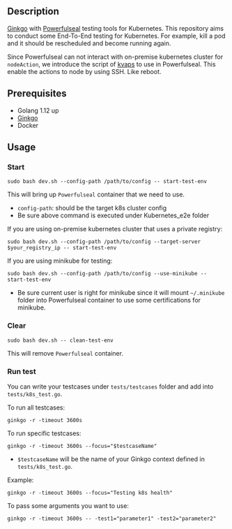 ## Description

[Ginkgo](https://github.com/onsi/ginkgo) with [Powerfulseal](https://github.com/powerfulseal/powerfulseal) testing tools for Kubernetes. This repository aims to conduct some End-To-End testing for Kubernetes. For example, kill a pod and it should be rescheduled and become running again. 

Since Powerfulseal can not interact with on-premise kubernetes cluster for `nodeAction`, we introduce the script of [kvaps](https://github.com/kvaps/kubectl-node-shell) to use in Powerfulseal. This enable the actions to node by using SSH. Like reboot.

## Prerequisites

* Golang 1.12 up
* [Ginkgo](https://onsi.github.io/ginkgo/#getting-ginkgo)
* Docker

## Usage

### Start

```
sudo bash dev.sh --config-path /path/to/config -- start-test-env
```

This will bring up `Powerfulseal` container that we need to use.

- `config-path`: should be the target k8s cluster config
- Be sure above command is executed under Kubernetes_e2e folder

If you are using on-premise kubernetes cluster that uses a private registry:

```
sudo bash dev.sh --config-path /path/to/config --target-server $your_registry_ip -- start-test-env
```

If you are using minikube for testing:

```
sudo bash dev.sh --config-path /path/to/config --use-minikube -- start-test-env
```

- Be sure current user is right for minikube since it will mount `~/.minikube` folder into Powerfulseal container to use some certifications for minikube.

### Clear

```
sudo bash dev.sh -- clean-test-env
```

This will remove `Powerfulseal` container.

### Run test

You can write your testcases under `tests/testcases` folder and add into `tests/k8s_test.go`.

To run all testcases:

```
ginkgo -r -timeout 3600s
```

To run specific testcases:

```
ginkgo -r -timeout 3600s --focus="$testcaseName"
```

- `$testcaseName` will be the name of your Ginkgo context defined in `tests/k8s_test.go`. 

Example: 

```
ginkgo -r -timeout 3600s --focus="Testing k8s health"
```

To pass some arguments you want to use:

```
ginkgo -r -timeout 3600s -- -test1="parameter1" -test2="parameter2"
```
